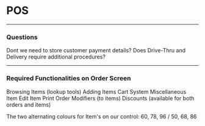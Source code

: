 # POS #

---


### Questions ####

Dont we need to store customer payment details?
Does Drive-Thru and Delivery require additional procedures?

---

### Required Functionalities on Order Screen ####
Browsing Items (lookup tools)
Adding Items
Cart System
Miscellaneous Item
Edit Item
Print Order
Modifiers (to items)
Discounts (available for both orders and items)



The two alternating colours for Item's on our control:
60, 78, 96 / 50, 68, 86